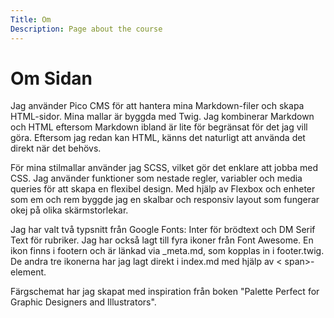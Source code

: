 ```yaml
---
Title: Om
Description: Page about the course
---
```


Om Sidan
==================

Jag använder Pico CMS för att hantera mina Markdown-filer och skapa HTML-sidor. Mina mallar är byggda med Twig. Jag kombinerar Markdown och HTML eftersom Markdown ibland är lite för begränsat för det jag vill göra. Eftersom jag redan kan HTML, känns det naturligt att använda det direkt när det behövs.

För mina stilmallar använder jag SCSS, vilket gör det enklare att jobba med CSS. Jag använder funktioner som nestade regler, variabler och media queries för att skapa en flexibel design. Med hjälp av Flexbox och enheter som em och rem byggde jag en skalbar och responsiv layout som fungerar okej på olika skärmstorlekar.

Jag har valt två typsnitt från Google Fonts: Inter för brödtext och DM Serif Text för rubriker. Jag har också lagt till fyra ikoner från Font Awesome. En ikon finns i footern och är länkad via _meta.md, som kopplas in i footer.twig. De andra tre ikonerna har jag lagt direkt i index.md med hjälp av < span>-element.

Färgschemat har jag skapat med inspiration från boken "Palette Perfect for Graphic Designers and Illustrators".